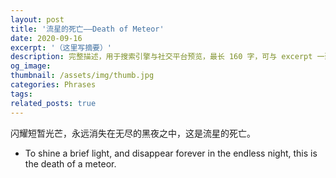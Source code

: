 ```yaml
---
layout: post
title: '流星的死亡——Death of Meteor'
date: 2020-09-16
excerpt: '（这里写摘要）'
description: 完整描述，用于搜索引擎与社交平台预览，最长 160 字，可与 excerpt 一致
og_image: 
thumbnail: /assets/img/thumb.jpg
categories: Phrases
tags: 
related_posts: true
---
```


闪耀短暂光芒，永远消失在无尽的黑夜之中，这是流星的死亡。

- To shine a brief light, and disappear forever in the endless night, this is the death of a meteor.
